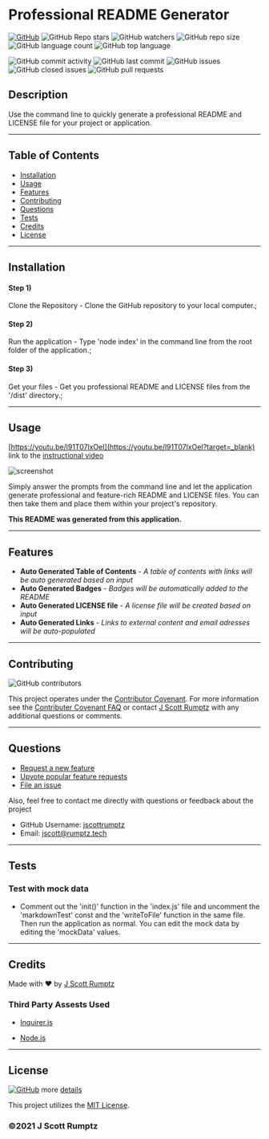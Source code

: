 # Professional README Generator
    
[![GitHub](https://img.shields.io/github/license/jscottrumptz/09-professional-README-generator)](https://github.com/jscottrumptz/09-professional-README-generator/blob/main/LICENSE/?target=_blank)
![GitHub Repo stars](https://img.shields.io/github/stars/jscottrumptz/09-professional-README-generator?style=social)
![GitHub watchers](https://img.shields.io/github/watchers/jscottrumptz/09-professional-README-generator?style=social)
![GitHub repo size](https://img.shields.io/github/repo-size/jscottrumptz/09-professional-README-generator)
![GitHub language count](https://img.shields.io/github/languages/count/jscottrumptz/09-professional-README-generator)
![GitHub top language](https://img.shields.io/github/languages/top/jscottrumptz/09-professional-README-generator)

![GitHub commit activity](https://img.shields.io/github/commit-activity/m/jscottrumptz/09-professional-README-generator)
![GitHub last commit](https://img.shields.io/github/last-commit/jscottrumptz/09-professional-README-generator)
![GitHub issues](https://img.shields.io/github/issues-raw/jscottrumptz/09-professional-README-generator)
![GitHub closed issues](https://img.shields.io/github/issues-closed-raw/jscottrumptz/09-professional-README-generator)
![GitHub pull requests](https://img.shields.io/github/issues-pr-raw/jscottrumptz/09-professional-README-generator)

## Description
Use the command line to quickly generate a professional README and LICENSE file for your project or application.  

---
## Table of Contents


* [Installation](#installation)
* [Usage](#usage)
* [Features](#features)
* [Contributing](#contributing)
* [Questions](#questions)
* [Tests](#tests)
* [Credits](#credits)
* [License](#license)

---

## Installation
#### Step 1)
Clone the Repository - Clone the GitHub repository to your local computer.;
#### Step 2)
Run the application - Type 'node index' in the command line from the root folder of the application.;
#### Step 3)
Get your files - Get you professional README and LICENSE files from the '/dist' directory.;


---
## Usage 
[https://youtu.be/l91T07lxOeI](https://youtu.be/l91T07lxOeI?target=_blank) link to the [instructional video](https://youtu.be/l91T07lxOeI?target=_blank)
    
![screenshot](https://user-images.githubusercontent.com/74981245/107427032-903ef700-6ae6-11eb-8311-f7f916778921.png)

Simply answer the prompts from the command line and let the application generate professional and feature-rich README and LICENSE files. You can then take them and place them within your project's repository. 

**This README was generated from this application.**

---

## Features
- **Auto Generated Table of Contents** - *A table of contents with links will be auto generated based on input*
- **Auto Generated Badges** - *Badges will be automatically added to the README*
- **Auto Generated LICENSE file** - *A license file will be created based on input*
- **Auto Generated Links** - *Links to external content and email adresses will be auto-populated*


---
## Contributing
![GitHub contributors](https://img.shields.io/github/contributors/jscottrumptz/09-professional-README-generator)

This project operates under the [Contributor Covenant](https://www.contributor-covenant.org/version/2/0/code_of_conduct/?target=_blank). For more information see the [Contributer Covenant FAQ](https://www.contributor-covenant.org/faq/?target=_blank) or contact [J Scott Rumptz](mailto:jscott@rumptz.tech?subject=Contribution%20question%20concerning%2009-professional-README-generator) with any additional questions or comments.

---
## Questions

- [Request a new feature](mailto:jscott@rumptz.tech?subject=Feature%20request%20for%2009-professional-README-generator)
- [Upvote popular feature requests](https://github.com/jscottrumptz/09-professional-README-generator/issues?q=is%3Aopen+is%3Aissue+label%3Afeature-request+sort%3Areactions-%2B1-desc?target=_blank)
- [File an issue](https://github.com/jscottrumptz/09-professional-README-generator/issues/new/?target=_blank)

Also, feel free to contact me directly with questions or feedback about the project
- GitHub Username: [jscottrumptz](https://github.com/jscottrumptz?target=_blank)
- Email: [jscott@rumptz.tech](mailto:jscott@rumptz.tech?subject=Question%20about%2009-professional-README-generator)

---

## Tests


### Test with mock data
- Comment out the 'init()' function in the 'index.js' file and uncomment the 'markdownTest' const and the 'writeToFile' function in the same file. Then run the application as normal. You can edit the mock data by editing the 'mockData' values.

---
## Credits
Made with ❤️ by [J Scott Rumptz](https://github.com/jscottrumptz/?target=_blank)

### Third Party Assests Used
- [Inquirer.js](https://www.npmjs.com/package/inquirer?target=_blank)
                    
- [Node.js](https://nodejs.org/?target=_blank)
                    




---

## License
[![GitHub](https://img.shields.io/github/license/jscottrumptz/09-professional-README-generator)](https://github.com/jscottrumptz/09-professional-README-generator/blob/main/LICENSE/?target=_blank) more [details](https://github.com/jscottrumptz/09-professional-README-generator/blob/main/LICENSE/?target=_blank)

This project utilizes the [MIT License](https://github.com/jscottrumptz/09-professional-README-generator/blob/main/LICENSE/?target=_blank).

### ©️2021 J Scott Rumptz

